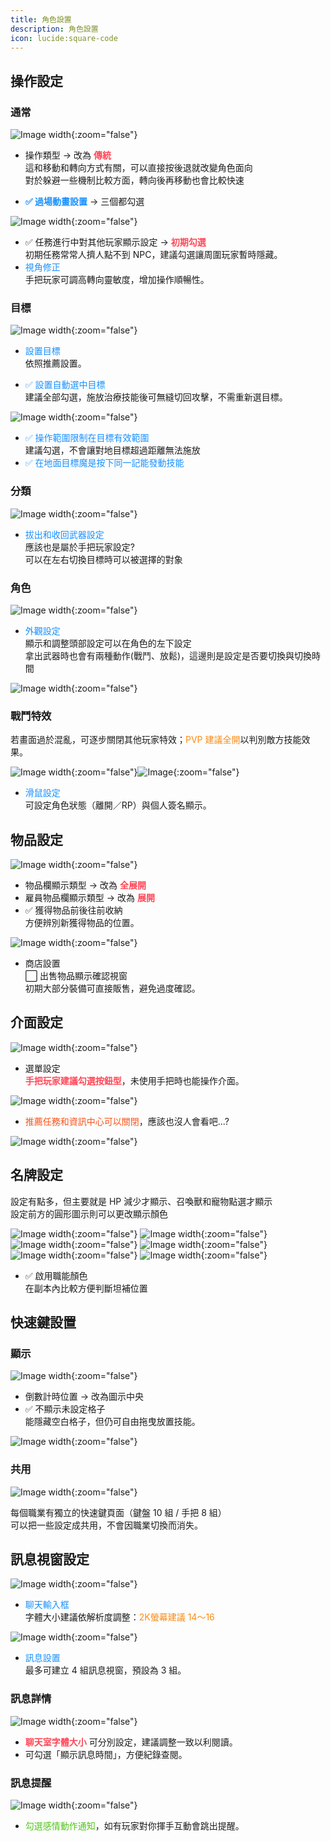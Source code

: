 ```yaml
---
title: 角色設置
description: 角色設置
icon: lucide:square-code
---
```


## 操作設定

### 通常

![Image width](/character-img/character-1.png){:zoom="false"}

* 操作類型 → 改為 **<span style="color: #ff4757; font-weight: bold;">傳統</span>**<br>
  這和移動和轉向方式有關，可以直接按後退就改變角色面向<br>
  對於躲避一些機制比較方面，轉向後再移動也會比較快速<br>

* <span style="color: #1890ff; font-weight: bold;">✅ 過場動畫設置</span> → 三個都勾選<br>

![Image width](/character-img/character-3.png){:zoom="false"}

* ✅ 任務進行中對其他玩家顯示設定 → **<span style="color: #ff4757; font-weight: bold;">初期勾選</span>**<br>
  初期任務常常人擠人點不到 NPC，建議勾選讓周圍玩家暫時隱藏。
* <span style="color: #1890ff;">視角修正</span><br>
  手把玩家可調高轉向靈敏度，增加操作順暢性。

### 目標

![Image width](/character-img/character-4.png){:zoom="false"}

* <span style="color: #1890ff;">設置目標</span><br>
  依照推薦設置。

* <span style="color: #1890ff;">✅ 設置自動選中目標</span><br>
  建議全部勾選，施放治療技能後可無縫切回攻擊，不需重新選目標。

![Image width](/character-img/character-5.png){:zoom="false"}

* <span style="color: #1890ff;">✅ 操作範圍限制在目標有效範圍</span><br>
  建議勾選，不會讓對地目標超過距離無法施放
* <span style="color: #1890ff;">✅ 在地面目標魔是按下同一記能發動技能</span><br>

### 分類

![Image width](/character-img/character-6.png){:zoom="false"}

* <span style="color: #1890ff;">拔出和收回武器設定</span><br>
  應該也是屬於手把玩家設定?<br>
  可以在左右切換目標時可以被選擇的對象

### 角色

![Image width](/character-img/character-8.png){:zoom="false"}

* <span style="color: #1890ff;">外觀設定</span><br>
  顯示和調整頭部設定可以在角色的左下設定<br>
  拿出武器時也會有兩種動作(戰鬥、放鬆)，這邊則是設定是否要切換與切換時間

![Image width](/character-img/character-9.png){:zoom="false"}

### 戰鬥特效

若畫面過於混亂，可逐步關閉其他玩家特效；<span style="color: #fa8c16;">PVP 建議全開</span>以判別敵方技能效果。

![Image width](/character-img/character-10.png){:zoom="false"}![Image](/character-img/character-10-1.png){:zoom="false"}

* <span style="color: #1890ff;">滑鼠設定</span><br>
  可設定角色狀態（離開／RP）與個人簽名顯示。

## 物品設定

![Image width](/character-img/character-11.png){:zoom="false"}

* 物品欄顯示類型 → 改為 **<span style="color: #ff4757; font-weight: bold;">全展開</span>**<br>
* 雇員物品欄顯示類型 → 改為 **<span style="color: #ff4757; font-weight: bold;">展開</span>**<br>
* ✅ 獲得物品前後往前收納<br>
  方便辨別新獲得物品的位置。

![Image width](/character-img/character-12.png){:zoom="false"}

* 商店設置<br>
  ⬜ 出售物品顯示確認視窗<br>
  初期大部分裝備可直接販售，避免過度確認。

## 介面設定

![Image width](/character-img/character-13.png){:zoom="false"}

* 選單設定<br> <span style="color: #ff4757; font-weight: bold;">手把玩家建議勾選按鈕型</span>，未使用手把時也能操作介面。

![Image width](/character-img/character-15.png){:zoom="false"}

* <span style="color: #fa541c;">推薦任務和資訊中心可以關閉</span>，應該也沒人會看吧...?

![Image width](/character-img/character-18.png){:zoom="false"}

## 名牌設定

設定有點多，但主要就是 HP 減少才顯示、召喚獸和寵物點選才顯示<br>
設定前方的圓形圖示則可以更改顯示顏色<br>

![Image width](/character-img/character-20.png){:zoom="false"}
![Image width](/character-img/character-21.png){:zoom="false"}
![Image width](/character-img/character-22.png){:zoom="false"}
![Image width](/character-img/character-23.png){:zoom="false"}
![Image width](/character-img/character-24.png){:zoom="false"}
![Image width](/character-img/character-25.png){:zoom="false"}

* ✅ 啟用職能顏色<br>
  在副本內比較方便判斷坦補位置

## 快速鍵設置

### 顯示

![Image width](/character-img/character-26.png){:zoom="false"}

* 倒數計時位置 → 改為圖示中央
* ✅ 不顯示未設定格子<br>
  能隱藏空白格子，但仍可自由拖曳放置技能。

![Image width](/character-img/character-27.png){:zoom="false"}

### 共用

![Image width](/character-img/character-28.png){:zoom="false"}

每個職業有獨立的快速鍵頁面（鍵盤 10 組 / 手把 8 組）<br>
可以把一些設定成共用，不會因職業切換而消失。

## 訊息視窗設定

![Image width](/character-img/character-34.png){:zoom="false"}

* <span style="color: #1890ff;">聊天輸入框</span><br>
  字體大小建議依解析度調整：<span style="color: #fa8c16;">2K螢幕建議 14～16</span>

![Image width](/character-img/character-35.png){:zoom="false"}

* <span style="color: #1890ff;">訊息設置</span><br>
  最多可建立 4 組訊息視窗，預設為 3 組。

### 訊息詳情

![Image width](/character-img/character-36.png){:zoom="false"}

* <span style="color: #ff4757; font-weight: bold;">聊天室字體大小</span> 可分別設定，建議調整一致以利閱讀。
* 可勾選「顯示訊息時間」，方便紀錄查閱。

### 訊息提醒

![Image width](/character-img/character-37.png){:zoom="false"}

* <span style="color: #52c41a;">勾選感情動作通知</span>，如有玩家對你揮手互動會跳出提醒。
